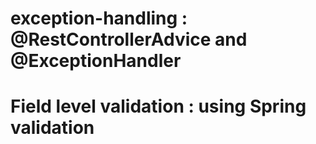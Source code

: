# exception-handling : @RestControllerAdvice and @ExceptionHandler
# Field level validation : using Spring validation
